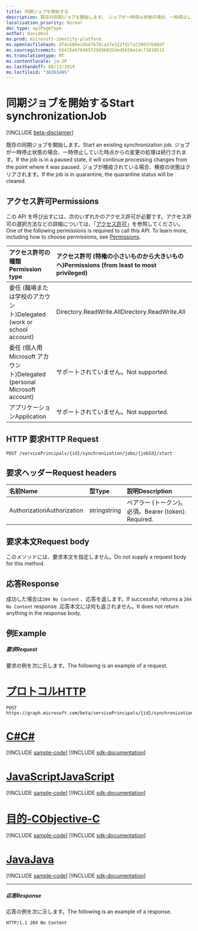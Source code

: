 ```yaml
---
title: 同期ジョブを開始する
description: 既存の同期ジョブを開始します。 ジョブが一時停止状態の場合、一時停止していた時点からの変更の処理は続行されます。 ジョブが検疫されている場合、検疫の状態はクリアされます。
localization_priority: Normal
doc_type: apiPageType
author: davidmu1
ms.prod: microsoft-identity-platform
ms.openlocfilehash: df4cb86ecbb47b78ca17e322fd27a239037608df
ms.sourcegitcommit: b5425ebf648572569b032ded5b56e1dcf3830515
ms.translationtype: MT
ms.contentlocale: ja-JP
ms.lasthandoff: 08/13/2019
ms.locfileid: "36363495"
---
```

# <a name="start-synchronizationjob"></a><span data-ttu-id="95bc2-105">同期ジョブを開始する</span><span class="sxs-lookup"><span data-stu-id="95bc2-105">Start synchronizationJob</span></span>

[!INCLUDE [beta-disclaimer](../../includes/beta-disclaimer.md)]

<span data-ttu-id="95bc2-106">既存の同期ジョブを開始します。</span><span class="sxs-lookup"><span data-stu-id="95bc2-106">Start an existing synchronization job.</span></span> <span data-ttu-id="95bc2-107">ジョブが一時停止状態の場合、一時停止していた時点からの変更の処理は続行されます。</span><span class="sxs-lookup"><span data-stu-id="95bc2-107">If the job is in a paused state, it will continue processing changes from the point where it was paused.</span></span> <span data-ttu-id="95bc2-108">ジョブが検疫されている場合、検疫の状態はクリアされます。</span><span class="sxs-lookup"><span data-stu-id="95bc2-108">If the job is in quarantine, the quarantine status will be cleared.</span></span>

## <a name="permissions"></a><span data-ttu-id="95bc2-109">アクセス許可</span><span class="sxs-lookup"><span data-stu-id="95bc2-109">Permissions</span></span>
<span data-ttu-id="95bc2-p103">この API を呼び出すには、次のいずれかのアクセス許可が必要です。アクセス許可の選択方法などの詳細については、「[アクセス許可](/graph/permissions-reference)」を参照してください。</span><span class="sxs-lookup"><span data-stu-id="95bc2-p103">One of the following permissions is required to call this API. To learn more, including how to choose permissions, see [Permissions](/graph/permissions-reference).</span></span>

|<span data-ttu-id="95bc2-112">アクセス許可の種類</span><span class="sxs-lookup"><span data-stu-id="95bc2-112">Permission type</span></span>                        | <span data-ttu-id="95bc2-113">アクセス許可 (特権の小さいものから大きいものへ)</span><span class="sxs-lookup"><span data-stu-id="95bc2-113">Permissions (from least to most privileged)</span></span>              |
|:--------------------------------------|:---------------------------------------------------------|
|<span data-ttu-id="95bc2-114">委任 (職場または学校のアカウント)</span><span class="sxs-lookup"><span data-stu-id="95bc2-114">Delegated (work or school account)</span></span>     |<span data-ttu-id="95bc2-115">Directory.ReadWrite.All</span><span class="sxs-lookup"><span data-stu-id="95bc2-115">Directory.ReadWrite.All</span></span>  |
|<span data-ttu-id="95bc2-116">委任 (個人用 Microsoft アカウント)</span><span class="sxs-lookup"><span data-stu-id="95bc2-116">Delegated (personal Microsoft account)</span></span> |<span data-ttu-id="95bc2-117">サポートされていません。</span><span class="sxs-lookup"><span data-stu-id="95bc2-117">Not supported.</span></span> |
|<span data-ttu-id="95bc2-118">アプリケーション</span><span class="sxs-lookup"><span data-stu-id="95bc2-118">Application</span></span>                            |<span data-ttu-id="95bc2-119">サポートされていません。</span><span class="sxs-lookup"><span data-stu-id="95bc2-119">Not supported.</span></span> | 

## <a name="http-request"></a><span data-ttu-id="95bc2-120">HTTP 要求</span><span class="sxs-lookup"><span data-stu-id="95bc2-120">HTTP Request</span></span>
<!-- { "blockType": "ignored" } -->
```http
POST /servicePrincipals/{id}/synchronization/jobs/{jobId}/start
```

## <a name="request-headers"></a><span data-ttu-id="95bc2-121">要求ヘッダー</span><span class="sxs-lookup"><span data-stu-id="95bc2-121">Request headers</span></span>

| <span data-ttu-id="95bc2-122">名前</span><span class="sxs-lookup"><span data-stu-id="95bc2-122">Name</span></span>           | <span data-ttu-id="95bc2-123">型</span><span class="sxs-lookup"><span data-stu-id="95bc2-123">Type</span></span>    | <span data-ttu-id="95bc2-124">説明</span><span class="sxs-lookup"><span data-stu-id="95bc2-124">Description</span></span>|
|:---------------|:--------|:-----------|
| <span data-ttu-id="95bc2-125">Authorization</span><span class="sxs-lookup"><span data-stu-id="95bc2-125">Authorization</span></span>  | <span data-ttu-id="95bc2-126">string</span><span class="sxs-lookup"><span data-stu-id="95bc2-126">string</span></span>  | <span data-ttu-id="95bc2-p104">ベアラー {トークン}。必須。</span><span class="sxs-lookup"><span data-stu-id="95bc2-p104">Bearer {token}. Required.</span></span> |

## <a name="request-body"></a><span data-ttu-id="95bc2-129">要求本文</span><span class="sxs-lookup"><span data-stu-id="95bc2-129">Request body</span></span>

<span data-ttu-id="95bc2-130">このメソッドには、要求本文を指定しません。</span><span class="sxs-lookup"><span data-stu-id="95bc2-130">Do not supply a request body for this method.</span></span> 

## <a name="response"></a><span data-ttu-id="95bc2-131">応答</span><span class="sxs-lookup"><span data-stu-id="95bc2-131">Response</span></span>

<span data-ttu-id="95bc2-132">成功した場合は`204 No Content` 、応答を返します。</span><span class="sxs-lookup"><span data-stu-id="95bc2-132">If successful, returns a `204 No Content` response.</span></span> <span data-ttu-id="95bc2-133">応答本文には何も返されません。</span><span class="sxs-lookup"><span data-stu-id="95bc2-133">It does not return anything in the response body.</span></span>

## <a name="example"></a><span data-ttu-id="95bc2-134">例</span><span class="sxs-lookup"><span data-stu-id="95bc2-134">Example</span></span>

##### <a name="request"></a><span data-ttu-id="95bc2-135">要求</span><span class="sxs-lookup"><span data-stu-id="95bc2-135">Request</span></span>
<span data-ttu-id="95bc2-136">要求の例を次に示します。</span><span class="sxs-lookup"><span data-stu-id="95bc2-136">The following is an example of a request.</span></span>

# <a name="httptabhttp"></a>[<span data-ttu-id="95bc2-137">プロトコル</span><span class="sxs-lookup"><span data-stu-id="95bc2-137">HTTP</span></span>](#tab/http)
<!-- {
  "blockType": "request",
  "name": "synchronizationjob_start"
}-->
```http
POST https://graph.microsoft.com/beta/servicePrincipals/{id}/synchronization/jobs/{jobId}/start
```
# <a name="ctabcsharp"></a>[<span data-ttu-id="95bc2-138">C#</span><span class="sxs-lookup"><span data-stu-id="95bc2-138">C#</span></span>](#tab/csharp)
[!INCLUDE [sample-code](../includes/snippets/csharp/synchronizationjob-start-csharp-snippets.md)]
[!INCLUDE [sdk-documentation](../includes/snippets/snippets-sdk-documentation-link.md)]

# <a name="javascripttabjavascript"></a>[<span data-ttu-id="95bc2-139">JavaScript</span><span class="sxs-lookup"><span data-stu-id="95bc2-139">JavaScript</span></span>](#tab/javascript)
[!INCLUDE [sample-code](../includes/snippets/javascript/synchronizationjob-start-javascript-snippets.md)]
[!INCLUDE [sdk-documentation](../includes/snippets/snippets-sdk-documentation-link.md)]

# <a name="objective-ctabobjc"></a>[<span data-ttu-id="95bc2-140">目的-C</span><span class="sxs-lookup"><span data-stu-id="95bc2-140">Objective-C</span></span>](#tab/objc)
[!INCLUDE [sample-code](../includes/snippets/objc/synchronizationjob-start-objc-snippets.md)]
[!INCLUDE [sdk-documentation](../includes/snippets/snippets-sdk-documentation-link.md)]

# <a name="javatabjava"></a>[<span data-ttu-id="95bc2-141">Java</span><span class="sxs-lookup"><span data-stu-id="95bc2-141">Java</span></span>](#tab/java)
[!INCLUDE [sample-code](../includes/snippets/java/synchronizationjob-start-java-snippets.md)]
[!INCLUDE [sdk-documentation](../includes/snippets/snippets-sdk-documentation-link.md)]

---


##### <a name="response"></a><span data-ttu-id="95bc2-142">応答</span><span class="sxs-lookup"><span data-stu-id="95bc2-142">Response</span></span>
<span data-ttu-id="95bc2-143">応答の例を次に示します。</span><span class="sxs-lookup"><span data-stu-id="95bc2-143">The following is an example of a response.</span></span>
<!-- {
  "blockType": "response",
  "truncated": true,
  "@odata.type": "microsoft.graph.None"
} -->
```http
HTTP/1.1 204 No Content
```

<!-- uuid: 8fcb5dbc-d5aa-4681-8e31-b001d5168d79
2015-10-25 14:57:30 UTC -->
<!--
{
  "type": "#page.annotation",
  "description": "synchronizationJob: start",
  "keywords": "",
  "section": "documentation",
  "tocPath": "",
  "suppressions": [
  ]
}
-->
